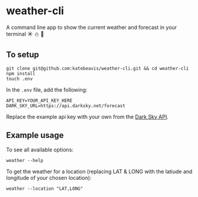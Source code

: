 # weather-cli
A command line app to show the current weather and forecast in your terminal :sunny: :snowman: :rainbow:
## To setup
```
git clone git@github.com:katebeavis/weather-cli.git && cd weather-cli
npm install
touch .env
```
In the ``.env`` file, add the following:
```
API_KEY=YOUR_API_KEY_HERE
DARK_SKY_URL=https://api.darksky.net/forecast
```
Replace the example api key with your own from the [Dark Sky API](https://darksky.net/dev).

## Example usage
To see all available options:

```weather --help```

To get the weather for a location (replacing LAT & LONG with the latiude and longitude of your chosen location):

```weather --location "LAT,LONG"```
